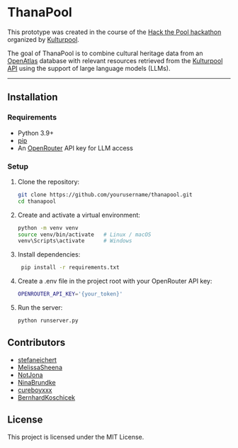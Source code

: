 # ThanaPool

This prototype was created in the course of the [Hack the Pool hackathon](https://info.kulturpool.at/hack-the-pool/) organized by [Kulturpool](https://kulturpool.at/).

The goal of ThanaPool is to combine cultural heritage data from an [OpenAtlas](https://openatlas.eu) database with relevant resources retrieved from the [Kulturpool API](https://api.kulturpool.at/docs#/) using the support of large language models (LLMs).

---

## Installation

### Requirements
- Python 3.9+
- [pip](https://pip.pypa.io/)
- An [OpenRouter](https://openrouter.ai/) API key for LLM access

### Setup

1. Clone the repository:
   ```bash
   git clone https://github.com/yourusername/thanapool.git
   cd thanapool

2. Create and activate a virtual environment:
   ```bash
   python -m venv venv
   source venv/bin/activate   # Linux / macOS
   venv\Scripts\activate      # Windows

3. Install dependencies:
   ```bash
    pip install -r requirements.txt

4. Create a .env file in the project root with your OpenRouter API key:
    ```bash
   OPENROUTER_API_KEY='{your_token}'

5. Run the server:
    ```bash 
    python runserver.py
   
## Contributors

- [stefaneichert](https://github.com/stefaneichert)  
- [MelissaSheena](https://github.com/MelissaSheena)  
- [NotJona](https://github.com/NotJona)  
- [NinaBrundke](https://github.com/NinaBrundke)  
- [cureboyxxx](https://github.com/cureboyxxx)  
- [BernhardKoschicek](https://github.com/BernhardKoschicek)  

## License

This project is licensed under the MIT License.  
